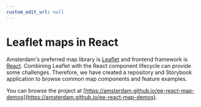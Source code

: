 ```yaml
---
custom_edit_url: null
---
```


# Leaflet maps in React

Amsterdam's preferred map library is <a href="https://leafletjs.com/" target="_blank">Leaflet</a> and frontend framework is <a href="https://reactjs.org/" target="_blank">React</a>. Combining Leaflet with the React component lifecycle can provide some challenges. Therefore, we have created a repository and Storybook application to browse common map components and feature examples.

You can browse the project at [https://amsterdam.github.io/ee-react-map-demos](https://amsterdam.github.io/ee-react-map-demos).
